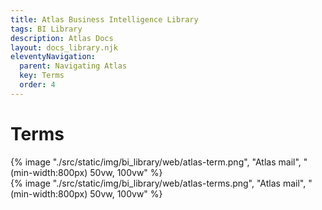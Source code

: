 ```yaml
---
title: Atlas Business Intelligence Library
tags: BI Library
description: Atlas Docs
layout: docs_library.njk
eleventyNavigation:
  parent: Navigating Atlas
  key: Terms
  order: 4
---
```


# Terms

<div class="box is-flex is-justify-content-center">
{% image "./src/static/img/bi_library/web/atlas-term.png", "Atlas mail", "(min-width:800px) 50vw, 100vw" %}
</div>

<div class="box is-flex is-justify-content-center">
{% image "./src/static/img/bi_library/web/atlas-terms.png", "Atlas mail", "(min-width:800px) 50vw, 100vw" %}
</div>
